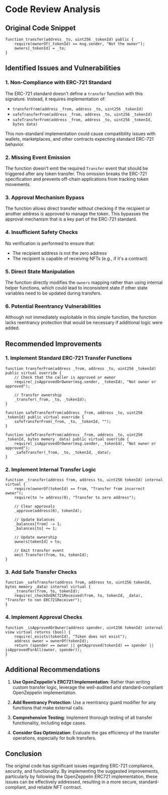 # Code Review Analysis

## Original Code Snippet

```solidity
function transfer(address _to, uint256 _tokenId) public {
    require(ownerOf(_tokenId) == msg.sender, "Not the owner");
    owners[_tokenId] = _to;
}
```

## Identified Issues and Vulnerabilities

### 1. Non-Compliance with ERC-721 Standard

The ERC-721 standard doesn't define a `transfer` function with this signature. Instead, it requires implementation of:

- `transferFrom(address _from, address _to, uint256 _tokenId)`
- `safeTransferFrom(address _from, address _to, uint256 _tokenId)`
- `safeTransferFrom(address _from, address _to, uint256 _tokenId, bytes data)`

This non-standard implementation could cause compatibility issues with wallets, marketplaces, and other contracts expecting standard ERC-721 behavior.

### 2. Missing Event Emission

The function doesn't emit the required `Transfer` event that should be triggered after any token transfer. This omission breaks the ERC-721 specification and prevents off-chain applications from tracking token movements.

### 3. Approval Mechanism Bypass

The function allows direct transfer without checking if the recipient or another address is approved to manage the token. This bypasses the approval mechanism that is a key part of the ERC-721 standard.

### 4. Insufficient Safety Checks

No verification is performed to ensure that:

- The recipient address is not the zero address
- The recipient is capable of receiving NFTs (e.g., if it's a contract)

### 5. Direct State Manipulation

The function directly modifies the `owners` mapping rather than using internal helper functions, which could lead to inconsistent state if other state variables need to be updated during transfers.

### 6. Potential Reentrancy Vulnerabilities

Although not immediately exploitable in this simple function, the function lacks reentrancy protection that would be necessary if additional logic were added.

## Recommended Improvements

### 1. Implement Standard ERC-721 Transfer Functions

```solidity
function transferFrom(address _from, address _to, uint256 _tokenId) public virtual override {
    // Check that the caller is approved or owner
    require(_isApprovedOrOwner(msg.sender, _tokenId), "Not owner or approved");

    // Transfer ownership
    _transfer(_from, _to, _tokenId);
}

function safeTransferFrom(address _from, address _to, uint256 _tokenId) public virtual override {
    safeTransferFrom(_from, _to, _tokenId, "");
}

function safeTransferFrom(address _from, address _to, uint256 _tokenId, bytes memory _data) public virtual override {
    require(_isApprovedOrOwner(msg.sender, _tokenId), "Not owner or approved");
    _safeTransfer(_from, _to, _tokenId, _data);
}
```

### 2. Implement Internal Transfer Logic

```solidity
function _transfer(address from, address to, uint256 tokenId) internal virtual {
    require(ownerOf(tokenId) == from, "Transfer from incorrect owner");
    require(to != address(0), "Transfer to zero address");

    // Clear approvals
    _approve(address(0), tokenId);

    // Update balances
    _balances[from] -= 1;
    _balances[to] += 1;

    // Update ownership
    owners[tokenId] = to;

    // Emit transfer event
    emit Transfer(from, to, tokenId);
}
```

### 3. Add Safe Transfer Checks

```solidity
function _safeTransfer(address from, address to, uint256 tokenId, bytes memory _data) internal virtual {
    _transfer(from, to, tokenId);
    require(_checkOnERC721Received(from, to, tokenId, _data), "Transfer to non ERC721Receiver");
}
```

### 4. Implement Approval Checks

```solidity
function _isApprovedOrOwner(address spender, uint256 tokenId) internal view virtual returns (bool) {
    require(_exists(tokenId), "Token does not exist");
    address owner = ownerOf(tokenId);
    return (spender == owner || getApproved(tokenId) == spender || isApprovedForAll(owner, spender));
}
```

## Additional Recommendations

1. **Use OpenZeppelin's ERC721 Implementation**: Rather than writing custom transfer logic, leverage the well-audited and standard-compliant OpenZeppelin implementation.

2. **Add Reentrancy Protection**: Use a reentrancy guard modifier for any functions that make external calls.

3. **Comprehensive Testing**: Implement thorough testing of all transfer functionality, including edge cases.

4. **Consider Gas Optimization**: Evaluate the gas efficiency of the transfer operations, especially for bulk transfers.

## Conclusion

The original code has significant issues regarding ERC-721 compliance, security, and functionality. By implementing the suggested improvements, particularly by following the OpenZeppelin ERC721 implementation, these issues can be effectively addressed, resulting in a more secure, standard-compliant, and reliable NFT contract.
